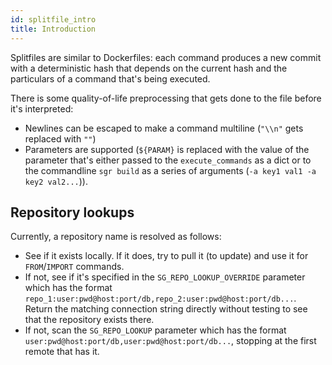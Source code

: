 ```yaml
---
id: splitfile_intro
title: Introduction 
---
```


Splitfiles are similar to Dockerfiles: each command produces a new
commit with a deterministic hash that depends on the current hash and
the particulars of a command that's being executed.

There is some quality-of-life preprocessing that gets done to the file before
it's interpreted:

-   Newlines can be escaped to make a command multiline (`"\\n"` gets
    replaced with `""`)
-   Parameters are supported (`${PARAM}` is replaced with the value of
    the parameter that's either passed to the `execute_commands` as a
    dict or to the commandline `sgr build` as a series of arguments
    (`-a key1 val1 -a key2 val2...`)).

Repository lookups
------------------

Currently, a repository name is resolved as follows:

-   See if it exists locally. If it does, try to pull it (to update) and use it for
    `FROM`/`IMPORT` commands.
-   If not, see if it's specified in the `SG_REPO_LOOKUP_OVERRIDE`
    parameter which has the format
    `repo_1:user:pwd@host:port/db,repo_2:user:pwd@host:port/db...`.
    Return the matching connection string directly without testing to
    see that the repository exists there.
-   If not, scan the `SG_REPO_LOOKUP` parameter which has the format
    `user:pwd@host:port/db,user:pwd@host:port/db...`, stopping at the
    first remote that has it.

